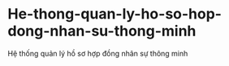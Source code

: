 # He-thong-quan-ly-ho-so-hop-dong-nhan-su-thong-minh
Hệ thống quản lý hồ sơ hợp đồng nhân sự thông minh
